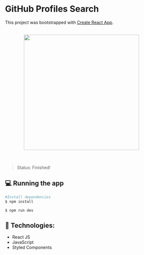 # GitHub Profiles Search

This project was bootstrapped with [Create React App](https://github.com/facebook/create-react-app).

<div align="center">
<img style="margin: 18px;" height="380em" src="https://user-images.githubusercontent.com/69512975/171036754-2303ade2-f95b-417c-bffd-187214ca7a68.png"/>
</div>

</br>

> Status: Finished!

## 💻 Running the app
```bash
#Install dependencies
$ npm install
```

```bash
$ npm run dev
```

## 🧪 Technologies:

+ React JS
+ JavaScript
+ Styled Components
